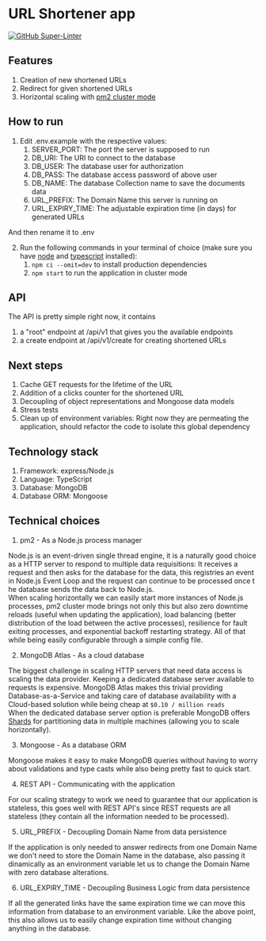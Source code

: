 # URL Shortener app

[![GitHub Super-Linter](https://github.com/RafaelMedeirosGomes/url-shortener/workflows/Lint%20Code%20Base/badge.svg)](https://github.com/marketplace/actions/super-linter)

## Features

1. Creation of new shortened URLs
2. Redirect for given shortened URLs
3. Horizontal scaling with [pm2 cluster mode](https://pm2.keymetrics.io/docs/usage/cluster-mode/)

## How to run

1. Edit .env.example with the respective values:
   1. SERVER_PORT: The port the server is supposed to run
   2. DB_URI: The URI to connect to the database
   3. DB_USER: The database user for authorization
   4. DB_PASS: The database access password of above user
   5. DB_NAME: The database Collection name to save the documents data
   6. URL_PREFIX: The Domain Name this server is running on
   7. URL_EXPIRY_TIME: The adjustable expiration time (in days) for generated URLs

And then rename it to .env

2. Run the following commands in your terminal of choice (make sure you have [node](https://nodejs.org/en/download/) and [typescript](https://www.typescriptlang.org/download) installed):
   1. `npm ci --omit=dev` to install production dependencies
   2. `npm start` to run the application in cluster mode

## API

The API is pretty simple right now, it contains

1. a "root" endpoint at /api/v1 that gives you the available endpoints
2. a create endpoint at /api/v1/create for creating shortened URLs

## Next steps

1. Cache GET requests for the lifetime of the URL
2. Addition of a clicks counter for the shortened URL
3. Decoupling of object representations and Mongoose data models
4. Stress tests
5. Clean up of environment variables: Right now they are permeating the application, should refactor the code to isolate this global dependency

## Technology stack

1. Framework: express/Node.js
2. Language: TypeScript
3. Database: MongoDB
4. Database ORM: Mongoose

## Technical choices

1. pm2 - As a Node.js process manager

Node.js is an event-driven single thread engine, it is a naturally good choice as a HTTP server to respond to multiple data requisitions: It receives a request and then asks for the database for the data, this registries an event in Node.js Event Loop and the request can continue to be processed once t he database sends the data back to Node.js. <br>
When scaling horizontally we can easily start more instances of Node.js processes, pm2 cluster mode brings not only this but also zero downtime reloads (useful when updating the application), load balancing (better distribution of the load between the active processes), resilience for fault exiting processes, and exponential backoff restarting strategy. All of that while being easily configurable through a simple config file.

2. MongoDB Atlas - As a cloud database

The biggest challenge in scaling HTTP servers that need data access is scaling the data provider. Keeping a dedicated database server available to requests is expensive. MongoDB Atlas makes this trivial providing Database-as-a-Service and taking care of database availability with a Cloud-based solution while being cheap at `$0.10 / million reads` <br>
When the dedicated database server option is preferable MongoDB offers [Shards](https://www.mongodb.com/basics/sharding) for partitioning data in multiple machines (allowing you to scale horizontally).

3. Mongoose - As a database ORM

Mongoose makes it easy to make MongoDB queries without having to worry about validations and type casts while also being pretty fast to quick start.

4. REST API - Communicating with the application

For our scaling strategy to work we need to guarantee that our application is stateless, this goes well with REST API's since REST requests are all stateless (they contain all the information needed to be processed).

5. URL_PREFIX - Decoupling Domain Name from data persistence

If the application is only needed to answer redirects from one Domain Name we don't need to store the Domain Name in the database, also passing it dinamically as an environment variable let us to change the Domain Name with zero database alterations.

6. URL_EXPIRY_TIME - Decoupling Business Logic from data persistence

If all the generated links have the same expiration time we can move this information from database to an environment variable. Like the above point, this also allows us to easily change expiration time without changing anything in the database.
